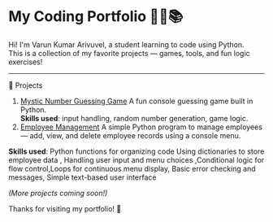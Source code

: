# My Coding Portfolio 🧑‍💻📚

Hi! I'm Varun Kumar Arivuvel, a student learning to code using Python.  
This is a collection of my favorite projects — games, tools, and fun logic exercises!

---

 🧩 Projects

 1. [Mystic Number Guessing Game](https://github.com/yourusername/mystic-number-guessing-game)
A fun console guessing game built in Python.  
**Skills used**: input handling, random number generation, game logic.
 2. [Employee Management](https://github.com/your-username/employee-management/blob/main/employee_management.py)
A simple Python program to manage employees — add, view, and delete employee records using a console menu.

**Skills used**: Python functions for organizing code
Using dictionaries to store employee data , Handling user input and menu choices ,Conditional logic for flow control,Loops for continuous menu display, Basic error checking and messages, Simple text-based user interface




*(More projects coming soon!)*



Thanks for visiting my portfolio! 🎉
